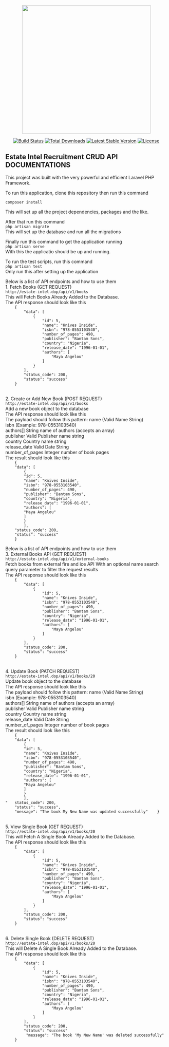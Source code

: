 <p align="center"><a href="https://laravel.com" target="_blank"><img src="https://raw.githubusercontent.com/laravel/art/master/logo-lockup/5%20SVG/2%20CMYK/1%20Full%20Color/laravel-logolockup-cmyk-red.svg" width="400"></a></p>

<p align="center">
<a href="https://travis-ci.org/laravel/framework"><img src="https://travis-ci.org/laravel/framework.svg" alt="Build Status"></a>
<a href="https://packagist.org/packages/laravel/framework"><img src="https://img.shields.io/packagist/dt/laravel/framework" alt="Total Downloads"></a>
<a href="https://packagist.org/packages/laravel/framework"><img src="https://img.shields.io/packagist/v/laravel/framework" alt="Latest Stable Version"></a>
<a href="https://packagist.org/packages/laravel/framework"><img src="https://img.shields.io/packagist/l/laravel/framework" alt="License"></a>
</p>

## Estate Intel Recruitment CRUD API DOCUMENTATIONS

<p align="left">This project was built with the very powerful and efficient Laravel PHP Framework.

To run this application, clone this repository then run this command
<br>

<code>composer install</code>

This will set up all the project dependencies, packages and the like.

</p>

<p align="left">
After that run this command
    <br><code>php artisan migrate</code>
    <br>
    This will set up the database and run all the migrations
</p>
<p align="left">
    Finally run this command to get the application running
    <br><code>php artisan serve</code>
    <br>
    With this the applicatio should be up and running.
</p>
<p align="left">
    To run the test scripts, run this command
    <br><code>php artisan test</code>
    <br>
    Only run this after setting up the application
</p>
<p align="left">
    Below is a list of API endpoints and how to use them
    <br>
    1. Fetch Books (GET REQUEST)
    <br><code>http://estate-intel.dop/api/v1/books</code>
    <br>
    This will Fetch Books Already Added to the Database. <br>
    The API response should look like this
    <code>
    {
        "data": [
            {
                "id": 5,
                "name": "Knives Inside",
                "isbn": "978-0553103540",
                "number_of_pages": 490,
                "publisher": "Bantam Sons",
                "country": "Nigeria",
                "release_date": "1996-01-01",
                "authors": [
                    "Maya Angelou"
                ]
            }
        ],
        "status_code": 200,
        "status": "success"
    }
</code>
</p>
<p align="left">
    <br>
    2. Create or Add New Book (POST REQUEST)
    <br><code>http://estate-intel.dop/api/v1/books</code>
    <br>
    Add a new book object to the database<br>
    The API response should look like this <br>
    The payload should follow this pattern:
    name (Valid Name String) <br>
    isbn    (Example: 978-0553103540) <br>
    authors[] String name of authors (accepts an array) <br>
    publisher    Valid Publisher name string <br>
    country    Country name string <br>
    release_date    Valid Date String <br>
    number_of_pages Integer number of book pages <br>
    The result should look like this
<code>
    {
    "data": [
        {
        "id": 5,
        "name": "Knives Inside",
        "isbn": "978-0553103540",
        "number_of_pages": 490,
        "publisher": "Bantam Sons",
        "country": "Nigeria",
        "release_date": "1996-01-01",
        "authors": [
        "Maya Angelou"
        ]
        }
        ],
    "status_code": 200,
    "status": "success"
    }
</code>
</p>

<p align="left">
    Below is a list of API endpoints and how to use them
    <br>
    3. External Books API (GET REQUEST)
    <br><code>http://estate-intel.dop/api/v1/external-books</code>
    <br>
    Fetch books from external fire and ice API
    With an optional name search query parameter to filter the request results <br>
    The API response should look like this
    <code>
    {
        "data": [
            {
                "id": 5,
                "name": "Knives Inside",
                "isbn": "978-0553103540",
                "number_of_pages": 490,
                "publisher": "Bantam Sons",
                "country": "Nigeria",
                "release_date": "1996-01-01",
                "authors": [
                    "Maya Angelou"
                ]
            }
        ],
        "status_code": 200,
        "status": "success"
    }
</code>

<p align="left">
    <br>
    4. Update Book (PATCH REQUEST)
    <br><code>http://estate-intel.dop/api/v1/books/20</code>
    <br>
    Update book object to the database<br>
    The API response should look like this <br>
    The payload should follow this pattern:
    name (Valid Name String) <br>
    isbn    (Example: 978-0553103540) <br>
    authors[] String name of authors (accepts an array) <br>
    publisher    Valid Publisher name string <br>
    country    Country name string <br>
    release_date    Valid Date String <br>
    number_of_pages Integer number of book pages <br>
    The result should look like this
<code>
    {
    "data": [
        {
        "id": 5,
        "name": "Knives Inside",
        "isbn": "978-0553103540",
        "number_of_pages": 490,
        "publisher": "Bantam Sons",
        "country": "Nigeria",
        "release_date": "1996-01-01",
        "authors": [
        "Maya Angelou"
        ]
        }
        ],
"   status_code": 200,
    "status": "success",
    "message": "The book My New Name was updated successfully"    }
</code>
</p>
<p align="left">
    <br>
    5. View Single Book (GET REQUEST)
    <br><code>http://estate-intel.dop/api/v1/books/20</code>
    <br>
    This will Fetch A Single Book Already Added to the Database. <br>
    The API response should look like this
    <code>
    {
        "data": [
            {
                "id": 5,
                "name": "Knives Inside",
                "isbn": "978-0553103540",
                "number_of_pages": 490,
                "publisher": "Bantam Sons",
                "country": "Nigeria",
                "release_date": "1996-01-01",
                "authors": [
                    "Maya Angelou"
                ]
            }
        ],
        "status_code": 200,
        "status": "success"
    }
</code>
</p>
<p align="left">
    <br>
    6. Delete Single Book (DELETE REQUEST)
    <br><code>http://estate-intel.dop/api/v1/books/20</code>
    <br>
    This will Delete A Single Book Already Added to the Database. <br>
    The API response should look like this
    <code>
    {
        "data": [
            {
                "id": 5,
                "name": "Knives Inside",
                "isbn": "978-0553103540",
                "number_of_pages": 490,
                "publisher": "Bantam Sons",
                "country": "Nigeria",
                "release_date": "1996-01-01",
                "authors": [
                    "Maya Angelou"
                ]
            }
        ],
        "status_code": 200,
        "status": "success"
         "message": "The book 'My New Name' was deleted successfully"
    }
</code>
</p>
<!-- <p align="left">
    <br><code></code>
    <br>
</p>
<p align="left">
    <br><code></code>
    <br>
</p> -->
